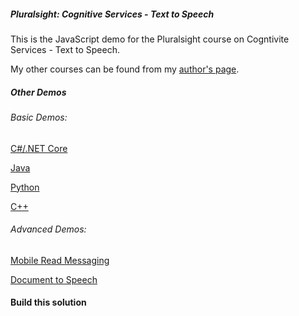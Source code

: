 ##### Pluralsight: Cognitive Services - Text to Speech

This is the JavaScript demo for the Pluralsight course on Cogntivite Services - Text to Speech.

My other courses can be found from my [author's page](https://app.pluralsight.com/profile/author/jared-rhodes).

##### Other Demos

###### Basic Demos:

[C#/.NET Core](https://github.com/QiMataTechnologiesInc/Cognitive-Services---Text-to-Speech-.NET---Pluralsight)

[Java](https://github.com/QiMataTechnologiesInc/Cognitive-Services---Text-to-Speech-Java---Pluralsight)

[Python](https://github.com/QiMataTechnologiesInc/Cognitive-Services---Text-to-Speech-Python---Pluralsight)

[C++](https://github.com/QiMataTechnologiesInc/Cognitive-Services---Text-to-Speech-C---Pluralsight)

###### Advanced Demos:

[Mobile Read Messaging](https://jaredrhodes.com)

[Document to Speech](https://jaredrhodes.com)

#### Build this solution


